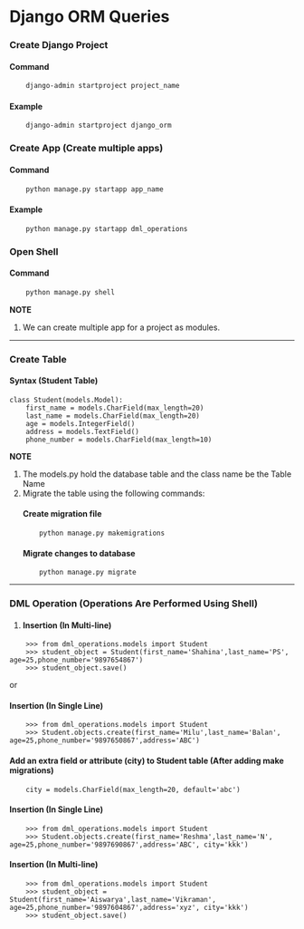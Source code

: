 # Django ORM Queries

### Create Django Project 

#### Command

```bash
    django-admin startproject project_name
```
#### Example
```commandline
    django-admin startproject django_orm
```

### Create App (Create multiple apps)
#### Command

```bash
    python manage.py startapp app_name
```
#### Example
```commandline
    python manage.py startapp dml_operations
```
### Open Shell
#### Command

```bash
    python manage.py shell
```

**NOTE**

1. We can create multiple app for a project as modules.
---
### Create Table 

#### Syntax (Student Table)

````
class Student(models.Model):
    first_name = models.CharField(max_length=20)
    last_name = models.CharField(max_length=20)
    age = models.IntegerField()
    address = models.TextField()
    phone_number = models.CharField(max_length=10)
````

**NOTE**

1. The models.py hold the database table and the class name be the Table Name
2. Migrate the table using the following commands:
    #### Create migration file
    ```commandline
        python manage.py makemigrations
    ```
    #### Migrate changes to database
    ```commandline
        python manage.py migrate
    ```
---

### DML Operation (Operations Are Performed Using Shell)

1. #### Insertion (In Multi-line)

````
    >>> from dml_operations.models import Student 
    >>> student_object = Student(first_name='Shahina',last_name='PS', age=25,phone_number='9897654867')
    >>> student_object.save()
````
   or

#### Insertion (In Single Line)

````
    >>> from dml_operations.models import Student 
    >>> Student.objects.create(first_name='Milu',last_name='Balan', age=25,phone_number='9897650867',address='ABC') 
````

#### Add an extra field or attribute (city) to Student table (After adding make migrations)
````
    city = models.CharField(max_length=20, default='abc')
````
#### Insertion (In Single Line)

````
    >>> from dml_operations.models import Student 
    >>> Student.objects.create(first_name='Reshma',last_name='N', age=25,phone_number='9897690867',address='ABC', city='kkk') 

````
#### Insertion (In Multi-line)

````
    >>> from dml_operations.models import Student 
    >>> student_object = Student(first_name='Aiswarya',last_name='Vikraman', age=25,phone_number='9897604867',address='xyz', city='kkk')
    >>> student_object.save()
````

